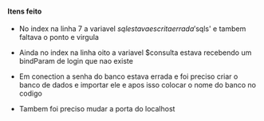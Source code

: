 #### Itens feito

* No index na linha 7 a variavel $sql estava escrita errada '$sqls' e tambem faltava o ponto e virgula
* Ainda no index na linha oito a variavel $consulta estava recebendo um bindParam de login que nao existe

* Em conection a senha do banco estava errada e foi preciso criar o banco de dados e importar ele e apos isso colocar o nome do banco no codigo
* Tambem foi preciso mudar a porta do localhost 